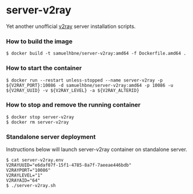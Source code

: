 # server-v2ray
Yet another unofficial [v2ray](https://github.com/v2ray) server installation scripts.

### How to build the image
```
$ docker build -t samuelhbne/server-v2ray:amd64 -f Dockerfile.amd64 .
```

### How to start the container
```
$ docker run --restart unless-stopped --name server-v2ray -p ${V2RAY_PORT}:10086 -d samuelhbne/server-v2ray:amd64 -p 10086 -u ${V2RAY_UUID} -v ${V2RAY_LEVEL} -a ${V2RAY_ALTERID}

```

### How to stop and remove the running container
```
$ docker stop server-v2ray
$ docker rm server-v2ray
```

### Standalone server deployment
Instructions below will launch server-v2ray container on standalone server.
```
$ cat server-v2ray.env
V2RAYUUID="e6daf07f-15f1-4785-8a7f-7aeeae446bdb"
V2RAYPORT="10086"
V2RAYLEVEL="1"
V2RAYAID="64"
$ ./server-v2ray.sh
```

